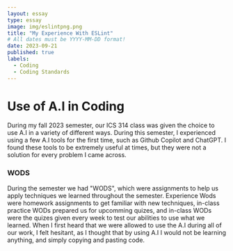 ```yaml
---
layout: essay
type: essay
image: img/eslintpng.png
title: "My Experience With ESLint"
# All dates must be YYYY-MM-DD format!
date: 2023-09-21
published: true
labels:
  - Coding
  - Coding Standards
---
```

<h1> Use of A.I in Coding </h1>
<p> 
  During my fall 2023 semester, our ICS 314 class was given the choice to use A.I in a variety of different ways. During this semester, I experienced using a few A.I tools for 
the first time, such as Github Copilot and ChatGPT. I found these tools to be extremely useful at times, but they were not a solution for every problem I came across.
</p>

<h3> WODS </h3>
<p> During the semester we had "WODS", which were assignments to help us apply techniques we learned throughout the semester. Experience Wods were 
  homework assignments to get familiar with new techniques, in-class practice WODs prepared us for upcomming quizes, and in-class WODs were the quizes given every week
to test our abilities to use what we learned. When I first heard that we were allowed to use the A.I during all of our work, I felt hesitant, as I thought that by using A.I
  I would not be learning anything, and simply copying and pasting code. 
</p>
